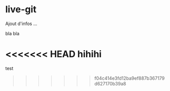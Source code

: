 # live-git

Ajout d'infos ...

bla bla

<<<<<<< HEAD
hihihi
=======
test
>>>>>>> f04c414e3fd12ba9ef887b367179d627170b39a8
